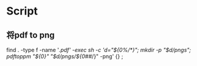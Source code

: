 # Script
## 将pdf to png
find . -type f -name '*.pdf' -exec sh -c 'd="${0%/*}"; mkdir -p "$d/pngs"; pdftoppm "${0}" "$d/pngs/${0##*/}" -png' {} \;
